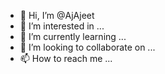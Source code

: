 - 👋 Hi, I’m @AjAjeet
- 👀 I’m interested in ...
- 🌱 I’m currently learning ...
- 💞️ I’m looking to collaborate on ...
- 📫 How to reach me ...

<!---
AjAjeet/AjAjeet is a ✨ special ✨ repository because its `README.md` (this file) appears on your GitHub profile.
You can click the Preview link to take a look at your changes.
--->
